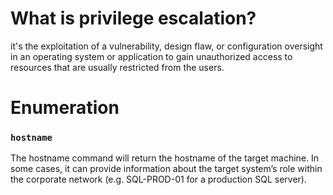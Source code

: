 # What is privilege escalation?
it's the exploitation of a vulnerability, design flaw, or configuration oversight in an operating system or application to gain unauthorized access to resources that are usually restricted from the users.

# Enumeration
### `hostname`
The hostname command will return the hostname of the target machine. In some cases, it can provide information about the target system’s role within the corporate network (e.g. SQL-PROD-01 for a production SQL server).

###
